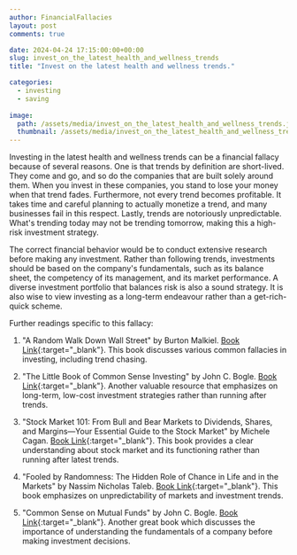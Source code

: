 ```yaml
---
author: FinancialFallacies
layout: post
comments: true

date: 2024-04-24 17:15:00:00+00:00  
slug: invest_on_the_latest_health_and_wellness_trends
title: "Invest on the latest health and wellness trends."

categories:
  - investing
  - saving
  
image:
  path: /assets/media/invest_on_the_latest_health_and_wellness_trends.jpg
  thumbnail: /assets/media/invest_on_the_latest_health_and_wellness_trends.jpg
---
```


Investing in the latest health and wellness trends can be a financial fallacy because of several reasons. One is that trends by definition are short-lived. They come and go, and so do the companies that are built solely around them. When you invest in these companies, you stand to lose your money when that trend fades. Furthermore, not every trend becomes profitable. It takes time and careful planning to actually monetize a trend, and many businesses fail in this respect. Lastly, trends are notoriously unpredictable. What's trending today may not be trending tomorrow, making this a high-risk investment strategy.

The correct financial behavior would be to conduct extensive research before making any investment. Rather than following trends, investments should be based on the company's fundamentals, such as its balance sheet, the competency of its management, and its market performance. A diverse investment portfolio that balances risk is also a sound strategy. It is also wise to view investing as a long-term endeavour rather than a get-rich-quick scheme.

Further readings specific to this fallacy:

1. "A Random Walk Down Wall Street" by Burton Malkiel. [Book Link](https://www.amazon.com/Random-Walk-Down-Wall-Street/dp/0393330338/ref=nosim?tag=financialfall-20){:target="_blank"}.  This book discusses various common fallacies in investing, including trend chasing.
   
2. "The Little Book of Common Sense Investing" by John C. Bogle. [Book Link](https://www.amazon.com/Little-Book-Common-Sense-Investing/dp/1119404509/ref=nosim?tag=financialfall-20){:target="_blank"}.  Another valuable resource that emphasizes on long-term, low-cost investment strategies rather than running after trends.

3. "Stock Market 101: From Bull and Bear Markets to Dividends, Shares, and Margins―Your Essential Guide to the Stock Market" by Michele Cagan. [Book Link](https://www.amazon.com/Stock-Market-101-Dividends-Margins-Your-ebook/dp/B01LG0HDFM/ref=nosim?tag=financialfall-20){:target="_blank"}.  This book provides a clear understanding about stock market and its functioning rather than running after latest trends.

4. "Fooled by Randomness: The Hidden Role of Chance in Life and in the Markets" by Nassim Nicholas Taleb. [Book Link](https://www.amazon.com/Fooled-Randomness-Hidden-Markets-Incerto/dp/0812975219/ref=nosim?tag=financialfall-20){:target="_blank"}.  This book emphasizes on unpredictability of markets and investment trends.

5. "Common Sense on Mutual Funds" by John C. Bogle. [Book Link](https://www.amazon.com/Common-Sense-Mutual-Funds-Anniversary/dp/0470138130/ref=nosim?tag=financialfall-20){:target="_blank"}.  Another great book which discusses the importance of understanding the fundamentals of a company before making investment decisions.
